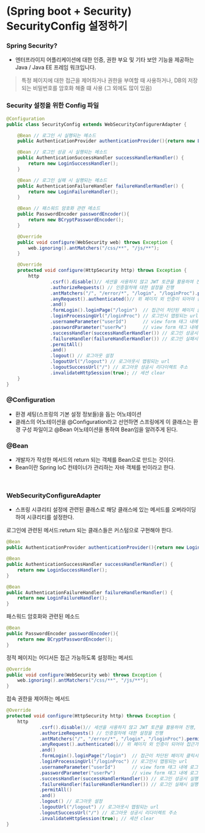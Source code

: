 # (Spring boot + Security) SecurityConfig 설정하기

### Spring Security?
- 엔터프라이지 어플리케이션에 대한 인증, 권한 부요 및 기타 보안 기능을 제공하는 Java / Java EE 프레임 워크입니다.

> 특정 페이지에 대한 접근을 제어하거나 권한을 부여할 때 사용하거나, DB의 저장되는 비밀번호를 암호화 해줄 떄 사용 (그 외에도 많이 있음)

### Security 설정을 위한 Config 파일

```java
@Configuration
public class SecurityConfig extends WebSecurityConfigurerAdapter {

    @Bean // 로그인 시 실행되는 메소드
    public AuthenticationProvider authenticationProvider(){return new LoginAuthenticationProvider();}

    @Bean // 로그인 성공 시 실행되는 메소드 
    public AuthenticationSuccessHandler successHandlerHandler() {
        return new LoginSuccessHandler();
    }

    @Bean // 로그인 실패 시 실행되는 메소드
    public AuthenticationFailureHandler failureHandlerHandler() {
        return new LoginFailureHandler();
    }

    @Bean // 패스워드 암호화 관련 메소드
    public PasswordEncoder passwordEncoder(){
        return new BCryptPasswordEncoder();
    }

    @Override
    public void configure(WebSecurity web) throws Exception {
        web.ignoring().antMatchers("/css/**", "/js/**");
    }

    @Override
    protected void configure(HttpSecurity http) throws Exception {
        http
                .csrf().disable()// 세션을 사용하지 않고 JWT 토큰을 활용하여 진행, csrf토큰검사를 비활성화
                .authorizeRequests() // 인증절차에 대한 설정을 진행
                .antMatchers("/", "/error/*", "/login", "/loginProc").permitAll() // 설정된 url은 인증되지 않더라도 누구든 접근 가능
                .anyRequest().authenticated()// 위 페이지 외 인증이 되어야 접근가능(ROLE에 상관없이)
                .and()
                .formLogin().loginPage("/login")  // 접근이 차단된 페이지 클릭시 이동할 url
                .loginProcessingUrl("/loginProc") // 로그인시 맵핑되는 url
                .usernameParameter("userId")      // view form 태그 내에 로그인 할 id 에 맵핑되는 name ( form 의 name )
                .passwordParameter("userPw")      // view form 태그 내에 로그인 할 password 에 맵핑되는 name ( form 의 name )
                .successHandler(successHandlerHandler()) // 로그인 성공시 실행되는 메소드
                .failureHandler(failureHandlerHandler()) // 로그인 실패시 실행되는 메소드
                .permitAll()
                .and()
                .logout() // 로그아웃 설정
                .logoutUrl("/logout") // 로그아웃시 맵핑되는 url
                .logoutSuccessUrl("/") // 로그아웃 성공시 리다이렉트 주소
                .invalidateHttpSession(true); // 세션 clear
    }
}
```

### @Configuration
- 환경 세팅(스프링의 기본 설정 정보들)을 돕는 어노테이션  
- 클래스의 어노테이션을 @Configuration라고 선언하면 스프링에게 이 클래스는 환경 구성 파일이고 @Bean 어노테이션을 통하여 Bean임을 알려주게 된다.

### @Bean
- 개발자가 작성한 메서드의 return 되는 객체를 Bean으로 만드는 것이다.
- Bean이란 Spring IoC 컨테이너가 관리하는 자바 객체를 빈이라고 한다.


<br>

### WebSecurityConfigureAdapter

- 스프링 시큐리티 설정에 관련된 클래스로 해당 클래스에 있는 메서드를 오버라이딩하여 시큐리티를 설정한다.

로그인에 관련된 메서드:return 되는 클래스들은 커스텀으로 구현해야 한다.
```java
@Bean
public AuthenticationProvider authenticationProvider(){return new LoginAuthenticationProvider();}

@Bean
public AuthenticationSuccessHandler successHandlerHandler() {
    return new LoginSuccessHandler();
}

@Bean
public AuthenticationFailureHandler failureHandlerHandler() {
    return new LoginFailureHandler();
}
```

패스워드 암호화와 관련된 메소드
```java
@Bean
public PasswordEncoder passwordEncoder(){
    return new BCryptPasswordEncoder();
}
```

정적 페이지는 어디서든 접근 가능하도록 설정하는 메서드

```java
@Override
public void configure(WebSecurity web) throws Exception {
    web.ignoring().antMatchers("/css/**", "/js/**");
}
```

접속 권한을 제어하는 메서드

```java
@Override
protected void configure(HttpSecurity http) throws Exception {
    http
            .csrf().disable()// 세션을 사용하지 않고 JWT 토큰을 활용하여 진행, csrf토큰검사를 비활성화
            .authorizeRequests() // 인증절차에 대한 설정을 진행
            .antMatchers("/", "/error/*", "/login", "/loginProc").permitAll() // 설정된 url은 인증되지 않더라도 누구든 접근 가능
            .anyRequest().authenticated()// 위 페이지 외 인증이 되어야 접근가능(ROLE에 상관없이)
            .and()
            .formLogin().loginPage("/login")  // 접근이 차단된 페이지 클릭시 이동할 url
            .loginProcessingUrl("/loginProc") // 로그인시 맵핑되는 url
            .usernameParameter("userId")      // view form 태그 내에 로그인 할 id 에 맵핑되는 name ( form 의 name )
            .passwordParameter("userPw")      // view form 태그 내에 로그인 할 password 에 맵핑되는 name ( form 의 name )
            .successHandler(successHandlerHandler()) // 로그인 성공시 실행되는 메소드
            .failureHandler(failureHandlerHandler()) // 로그인 실패시 실행되는 메소드
            .permitAll()
            .and()
            .logout() // 로그아웃 설정
            .logoutUrl("/logout") // 로그아웃시 맵핑되는 url
            .logoutSuccessUrl("/") // 로그아웃 성공시 리다이렉트 주소
            .invalidateHttpSession(true); // 세션 clear
}
```